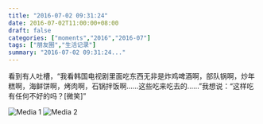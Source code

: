 ```yaml
---
title: "2016-07-02 09:31:24"
date: 2016-07-02T11:00:00+08:00
draft: false
categories: ["moments","2016","2016-07"]
tags: ["朋友圈","生活记录"]
summary: "2016-07-02 09:31:24..."
---
```


看到有人吐槽，“我看韩国电视剧里面吃东西无非是炸鸡啤酒啊，部队锅啊，炒年糕啊，海鲜饼啊，烤肉啊，石锅拌饭啊……这些吃来吃去的……”我想说：“这样吃有任何不好的吗？[微笑]”

![Media 1](/Moments/photos/2016-07-02/201607020931240.jpg)
![Media 2](/Moments/photos/2016-07-02/201607020931241.jpg)

